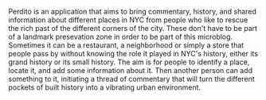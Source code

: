 Perdito is an application that aims to bring commentary, history, and shared information about different places in NYC from people who like to rescue the rich past of the different corners of the city. These don't have to be part of a landmark presevation zone in order to be part of this microblog. Sometimes it can be a restaurant, a neighborhood or simply a store that people pass by without knowing the role it played in NYC's history, either its grand history or its small history. The aim is for people to identify a place, locate it, and add some information about it. Then another person can add something to it, initiating a thread of commentary that will turn the different pockets of built history into a vibrating urban environment.
